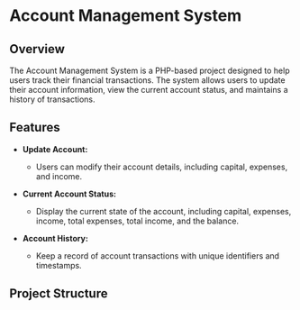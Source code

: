 # Account Management System

## Overview

The Account Management System is a PHP-based project designed to help users track their financial transactions. The system allows users to update their account information, view the current account status, and maintains a history of transactions.

## Features

- **Update Account:**
  - Users can modify their account details, including capital, expenses, and income.

- **Current Account Status:**
  - Display the current state of the account, including capital, expenses, income, total expenses, total income, and the balance.

- **Account History:**
  - Keep a record of account transactions with unique identifiers and timestamps.

## Project Structure


